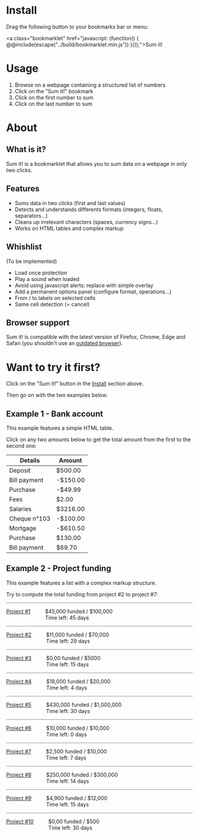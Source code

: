 <style>
.bookmarklet {
	font-size: 2em;
	background-color: #2268b2;
	color: white;
	padding: 0.2em 0.8em;
	border-radius: 5px;
}
.bookmarklet:hover {
	color: white;
}
.example2 .spacer {
	border-bottom: 1px solid grey;
}
.example2 dt {
    display: inline-block;
    float: left;
}
.example2 dd {
    display: inline-block;
}
</style>


# Install

Drag the following button to your bookmarks bar or menu:

<a class="bookmarklet" href="javascript: (function() { @@include(escape("../build/bookmarklet.min.js")) }());">Sum it!</a>


# Usage

<ol>
	<li>Browse on a webpage containing a structured list of numbers</li>
	<li>Click on the "Sum it!" bookmark</li>
	<li>Click on the first number to sum</li>
	<li>Click on the last number to sum</li>
</ol>


# About

## What is it?

Sum it! is a bookmarklet that allows you to sum data
on a webpage in only two clicks.

## Features

<ul>
	<li>Sums data in two clicks (first and last values)</li>
	<li>Detects and understands differents formats (integers, floats, separators...)</li>
	<li>Cleans up irrelevant characters (spaces, currency signs...)</li>
	<li>Works on HTML tables and complex markup</li>
</ul>

## Whishlist

(To be implemented)

<ul>
	<li>Load once protection</li>
	<li>Play a sound when loaded</li>
	<li>Avoid using javascript alerts: replace with simple overlay</li>
	<li>Add a permanent options panel (configure format, operations...)</li>
	<li>From / to labels on selected cells</li>
	<li>Same cell detection (= cancel)</li>
</ul>

## Browser support

Sum it! is compatible with the latest version of Firefox, Chrome, Edge and Safari (you shouldn't use an [outdated browser](http://outdatedbrowser.com/en)).


# Want to try it first?

Click on the "Sum it!" button in the [Install](#install) section above.

Then go on with the two examples below.

## Example 1 - Bank account

This example features a simple HTML table.

Click on any two amounts below to get the total amount from the first to the second one:

<table class="example1">
	<thead>
		<tr><th>Details</th><th>Amount</th></tr>
	</thead>
	<tbody>
		<tr><td>Deposit</td><td>$500.00</td></tr>
		<tr><td>Bill payment</td><td>-$150.00</td></tr>
		<tr><td>Purchase</td><td>-$49.99</td></tr>
		<tr><td>Fees</td><td>$2.00</td></tr>
		<tr><td>Salaries</td><td>$3216.00</td></tr>
		<tr><td>Cheque n°103</td><td>-$100.00</td></tr>
		<tr><td>Mortgage</td><td>-$610.50</td></tr>
		<tr><td>Purchase</td><td>$130.00</td></tr>
		<tr><td>Bill payment</td><td>$69.70</td></tr>
	</tbody>
</table>

## Example 2 - Project funding

This example features a list with a complex markup structure.

Try to compute the total funding from project #2 to project #7: 

<div class="example2">
    <div class="container">
        <div class="spacer"></div>
        <div class="project">
            <dl><dt><a href="#">Project #1</a></dt>
                <dd><span><span class="number">$45,000</span><span> funded</span><span class="number"> / $100,000</span><span></span></span><span><br>Time left:<span class="number"> 45 days</span></span>
                </dd>
            </dl>
        </div>
        <div class="spacer"></div>
        <div class="project">
            <dl><dt><a href="#">Project #2</a></dt>
                <dd><span><span class="number">$11,000</span><span> funded</span><span class="number"> / $70,000</span><span></span></span><span><br>Time left:<span class="number"> 29 days</span></span>
                </dd>
            </dl>
        </div>
        <div class="spacer"></div>
        <div class="project">
            <dl><dt><a href="#">Project #3</a></dt>
                <dd><span><span class="number">$0,00</span><span> funded</span><span class="number"> / $5000</span><span></span></span><span><br>Time left:<span class="number"> 15 days</span></span>
                </dd>
            </dl>
        </div>
        <div class="spacer"></div>
        <div class="project">
            <dl><dt><a href="#">Project #4</a></dt>
                <dd><span><span class="number">$18,000</span><span> funded</span><span class="number"> / $20,000</span><span></span></span><span><br>Time left:<span class="number"> 4 days</span></span>
                </dd>
            </dl>
        </div>
        <div class="spacer"></div>
        <div class="project">
            <dl><dt><a href="#">Project #5</a></dt>
                <dd><span><span class="number">$430,000</span><span> funded</span><span class="number"> / $1,000,000</span><span></span></span><span><br>Time left:<span class="number"> 30 days</span></span>
                </dd>
            </dl>
        </div>
        <div class="spacer"></div>
        <div class="project">
            <dl><dt><a href="#">Project #6</a></dt>
                <dd><span><span class="number">$10,000</span><span> funded</span><span class="number"> / $10,000</span><span></span></span><span><br>Time left:<span class="number"> 0 days</span></span>
                </dd>
            </dl>
        </div>
        <div class="spacer"></div>
        <div class="project">
            <dl><dt><a href="#">Project #7</a></dt>
                <dd><span><span class="number">$2,500</span><span> funded</span><span class="number"> / $10,000</span><span></span></span><span><br>Time left:<span class="number"> 7 days</span></span>
                </dd>
            </dl>
        </div>
        <div class="spacer"></div>
        <div class="project">
            <dl><dt><a href="#">Project #8</a></dt>
                <dd><span><span class="number">$250,000</span><span> funded</span><span class="number"> / $300,000</span><span></span></span><span><br>Time left:<span class="number"> 14 days</span></span>
                </dd>
            </dl>
        </div>
        <div class="spacer"></div>
        <div class="project">
            <dl><dt><a href="#">Project #9</a></dt>
                <dd><span><span class="number">$4,900</span><span> funded</span><span class="number"> / $12,000</span><span></span></span><span><br>Time left:<span class="number"> 15 days</span></span>
                </dd>
            </dl>
        </div>
        <div class="spacer"></div>
        <div class="project">
            <dl><dt><a href="#">Project #10</a></dt>
                <dd><span><span class="number">$0,00</span><span> funded</span><span class="number"> / $500</span><span></span></span><span><br>Time left:<span class="number"> 30 days</span></span>
                </dd>
            </dl>
        </div>
    </div>
</div>

